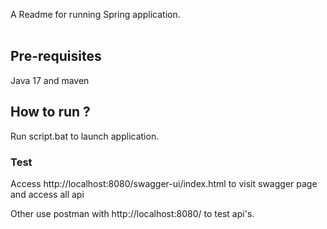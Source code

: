 A Readme for running Spring application.<br><br>
## Pre-requisites

Java 17 and maven

## How to run ?

Run script.bat to launch application.<br>

### Test

Access http://localhost:8080/swagger-ui/index.html to visit swagger page and access all api

Other use postman with http://localhost:8080/ to test api's.